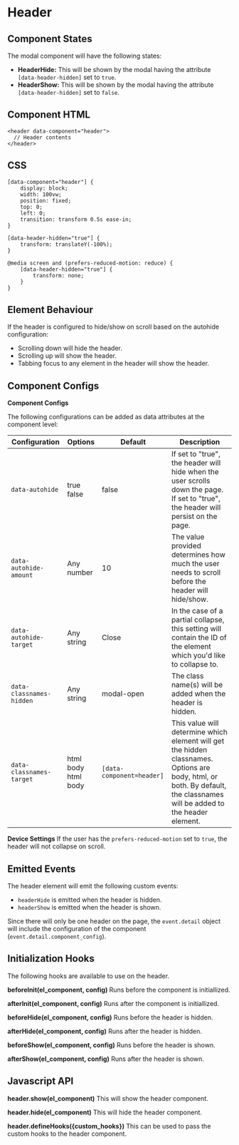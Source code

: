 # Header

## Component States
The modal component will have the following states: <br>
- **HeaderHide:** This will be shown by the modal having the attribute `[data-header-hidden]` set to `true`.
- **HeaderShow:** This will be shown by the modal having the attribute `[data-header-hidden]` set to `false`.

## Component HTML
```
<header data-component="header">
  // Header contents
</header>
```

## CSS

```
[data-component="header"] {
    display: block;
    width: 100vw;
    position: fixed;
    top: 0;
    left: 0;
    transition: transform 0.5s ease-in;
}

[data-header-hidden="true"] {
    transform: translateY(-100%);
}

@media screen and (prefers-reduced-motion: reduce) {
    [data-header-hidden="true"] {
        transform: none;
    }
}
```

## Element Behaviour 

If the header is configured to hide/show on scroll based on the autohide configuration: 
- Scrolling down will hide the header.
- Scrolling up will show the header.
- Tabbing focus to any element in the header will show the header.


## Component Configs

**Component Configs** 

The following configurations can be added as data attributes at the component level: <br>

| Configuration        | Options       | Default    | Description  |
| -------------------- | ------------- | ---------- | ------------ |
| `data-autohide`      | true<br>false | false  |  If set to "true", the header will hide when the user scrolls down the page. If set to "true", the header will persist on the page. |
| `data-autohide-amount` | Any number | 10 	    |   The value provided determines how much the user needs to scroll before the header will hide/show.|
| `data-autohide-target`| Any string | Close	    |   In the case of a partial collapse, this setting will contain the ID of the element which you'd like to collapse to. |
| `data-classnames-hidden`    | Any string    | modal-open |   The class name(s) will be added when the header is hidden.|
| `data-classnames-target` |html<br>body<br>html body| `[data-component=header]`|  This value will determine which element will get the hidden classnames. Options are body, html, or both. By default, the classnames will be added to the header element.|


**Device Settings** 
If the user has the `prefers-reduced-motion` set to `true`, the header will not collapse on scroll.


## Emitted Events

The header element will emit the following custom events:

  - `headerHide` is emitted when the header is hidden.
  - `headerShow` is emitted when the header is shown.

Since there will only be one header on the page, the `event.detail` object will include the configuration of the component (`event.detail.component_config`).


## Initialization Hooks

The following hooks are available to use on the header. 

**beforeInit(el_component, config)**
Runs before the component is initiallized.

**afterInit(el_component, config)**
Runs after the component is initiallized.

**beforeHide(el_component, config)**
Runs before the header is hidden.

**afterHide(el_component, config)**
Runs after the header is hidden.

**beforeShow(el_component, config)**
Runs before the header is shown.

**afterShow(el_component, config)**
Runs after the header is shown.


## Javascript API

**header.show(el_component)**
This will show the header component.

**header.hide(el_component)**
This will hide the header component.

**header.defineHooks({custom_hooks})**
This can be used to pass the custom hooks to the header component.